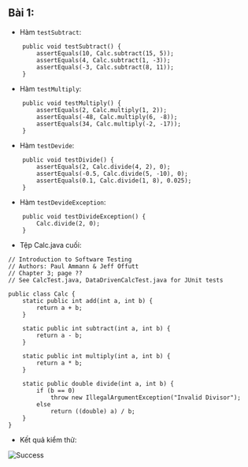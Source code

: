 ## Bài 1:

- Hàm `testSubtract`:

```@Test
    public void testSubtract() {
        assertEquals(10, Calc.subtract(15, 5));
        assertEquals(4, Calc.subtract(1, -3));
        assertEquals(-3, Calc.subtract(8, 11));
    }
```

- Hàm `testMultiply`:

```@Test
    public void testMultiply() {
        assertEquals(2, Calc.multiply(1, 2));
        assertEquals(-48, Calc.multiply(6, -8));
        assertEquals(34, Calc.multiply(-2, -17));
    }
```

- Hàm `testDevide`:

``` @Test
    public void testDivide() {
        assertEquals(2, Calc.divide(4, 2), 0);
        assertEquals(-0.5, Calc.divide(5, -10), 0);
        assertEquals(0.1, Calc.divide(1, 8), 0.025);
    }
```

- Hàm `testDevideException`:

```@Test(expected = IllegalArgumentException.class)
    public void testDivideException() {
        Calc.divide(2, 0);
    }
```

- Tệp Calc.java cuối:

```
// Introduction to Software Testing
// Authors: Paul Ammann & Jeff Offutt
// Chapter 3; page ??
// See CalcTest.java, DataDrivenCalcTest.java for JUnit tests

public class Calc {
    static public int add(int a, int b) {
        return a + b;
    }

    static public int subtract(int a, int b) {
        return a - b;
    }

    static public int multiply(int a, int b) {
        return a * b;
    }

    static public double divide(int a, int b) {
        if (b == 0)
            throw new IllegalArgumentException("Invalid Divisor");
        else
            return ((double) a) / b;
    }
}
```

- Kết quả kiểm thử:

![Success](https://ibb.co/WPrj3gF)
